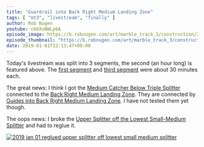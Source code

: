 ```yaml
---
title: "Guardrail into Back Right Medium Landing Zone"
tags: [ "mt3", "livestream", "finally" ]
author: Rob Nugen
youtube: cbbXuNWLp6A
episode_image: https://b.robnugen.com/art/marble_track_3/construction/2019/2019_Jan_01_after_glue_2ecots2.jpg
episode_thumbnail: "https://b.robnugen.com/art/marble_track_3/construction/2019/thumbs/2019_Jan_01_after_glue_2ecots2.jpg"
date: 2019-01-01T12:13:47+09:00
---
```


Today's livestream was split into 3 segments, <!-- given that today is the
first day after New Year's eve celebrations last night. --> the second
(an hour long) is featured above.  The [first segment](https://www.youtube.com/watch?v=X_bCbcVJRaY) and [third
segment](https://www.youtube.com/watch?v=2-o5PIPV5O4) were about 30 minutes each.

The great news: I think I got the [Medium Catcher Below Triple Splitter](/parts/medium-catcher-below-triple-splitter/)
connected to the [Back Right Medium Landing Zone](/parts/back_right_medium_landing_zone/).  They are connected by [Guides into Back Right Medium Landing Zone](/p/gibrmlz). I have not tested them yet though.

The oops news: I broke the
[Upper Splitter off the Lowest Small-Medium Splitter](/p/usotlsms) and
had to reglue it.

[![2019 jan 01 reglued upper splitter off lowest small medium splitter](//b.robnugen.com/art/marble_track_3/track/parts/2019/thumbs/2019_jan_01_reglued_upper_splitter_off_lowest_small_medium_splitter.jpg)](//b.robnugen.com/art/marble_track_3/track/parts/2019/2019_jan_01_reglued_upper_splitter_off_lowest_small_medium_splitter.jpg)
